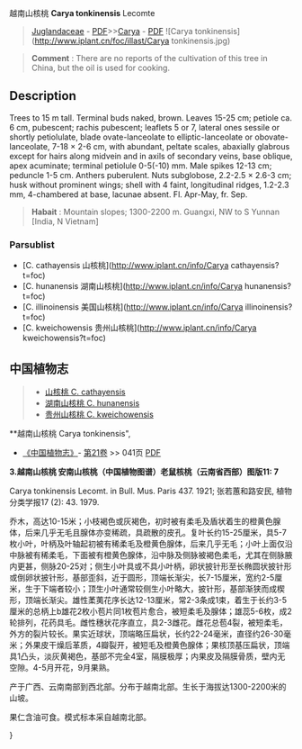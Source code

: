 越南山核桃 **Carya tonkinensis** Lecomte

> [Juglandaceae](http://www.iplant.cn/info/Juglandaceae?t=foc) - [PDF](http://www.iplant.cn/foc/pdf/Juglandaceae.pdf)>>[Carya](http://www.iplant.cn/info/Carya?t=foc) - [PDF](http://www.iplant.cn/foc/pdf/Carya.pdf)
![Carya tonkinensis](http://www.iplant.cn/foc/illast/Carya tonkinensis.jpg)


> **Comment** : 
> There are no reports of the cultivation of this tree in China, but the oil is used for cooking.

## Description

Trees to 15 m tall. Terminal buds naked, brown. Leaves 15-25 cm; petiole ca. 6 cm, pubescent; rachis pubescent; leaflets 5 or 7, lateral ones sessile or shortly petiolulate, blade ovate-lanceolate to elliptic-lanceolate or obovate-lanceolate, 7-18 ×  2-6 cm, with abundant, peltate scales, abaxially glabrous except for hairs along midvein and in axils of secondary veins, base oblique, apex acuminate; terminal petiolule 0-5(-10) mm. Male spikes 12-13 cm; peduncle 1-5 cm. Anthers puberulent. Nuts subglobose, 2.2-2.5 ×  2.6-3 cm; husk without prominent wings; shell with 4 faint, longitudinal ridges, 1.2-2.3 mm, 4-chambered at base, lacunae absent. Fl. Apr-May, fr. Sep.


> **Habait** : 
> Mountain slopes; 1300-2200 m. Guangxi, NW to S Yunnan [India, N Vietnam]



### Parsublist

* [C.  cathayensis  山核桃](http://www.iplant.cn/info/Carya cathayensis?t=foc)
* [C.  hunanensis  湖南山核桃](http://www.iplant.cn/info/Carya hunanensis?t=foc)
* [C.  illinoinensis  美国山核桃](http://www.iplant.cn/info/Carya illinoinensis?t=foc)
* [C.  kweichowensis  贵州山核桃](http://www.iplant.cn/info/Carya kweichowensis?t=foc)

## 中国植物志

> * [山核桃  C.  cathayensis](Carya-cathayensis-山核桃.md)
> * [湖南山核桃  C.  hunanensis](Carya-hunanensis-湖南山核桃.md)
> * [贵州山核桃  C.  kweichowensis](Carya-kweichowensis-贵州山核桃.md)


**越南山核桃 Carya tonkinensis",



* [《中国植物志》](http://www.iplant.cn/frps)- [第21卷](http://www.iplant.cn/frps/vol/21) >> 041页 [PDF](http://www.iplant.cn/frps/pdf/21/041.pdf)


**3.越南山核桃 安南山核桃（中国植物图谱）老鼠核桃（云南省西部）图版11: 7**

Carya tonkinensis Lecomt. in Bull. Mus. Paris 437. 1921; 张若蕙和路安民, 植物分类学报17 (2): 43. 1979.

乔木，高达10-15米；小枝褐色或灰褐色，初时被有柔毛及盾状着生的橙黄色腺体，后来几乎无毛且腺体亦变稀疏，具疏散的皮孔。复叶长约15-25厘米，具5-7枚小叶，叶柄及叶轴起初被有稀柔毛及橙黄色腺体，后来几乎无毛；小叶上面仅沿中脉被有稀柔毛，下面被有橙黄色腺体，沿中脉及侧脉被褐色柔毛，尤其在侧脉腋内更甚，侧脉20-25对；侧生小叶具或不具小叶柄，卵状披针形至长椭圆状披针形或倒卵状披针形，基部歪斜，近于圆形，顶端长渐尖，长7-15厘米，宽约2-5厘米，生于下端者较小；顶生小叶通常较侧生小叶略大，披针形，基部渐狭而成楔形，顶端长渐尖。雄性葇荑花序长达12-13厘米，常2-3条成1束，着生于长约3-5厘米的总柄上b雄花2枚小苞片同1枚苞片愈合，被短柔毛及腺体；雄蕊5-6枚，成2轮排列，花药具毛。雌性穗状花序直立，具2-3雌花。雌花总苞4裂，被短柔毛，外方的裂片较长。果实近球状，顶端略压扁状，长约22-24毫米，直径约26-30毫米；外果皮干燥后革质，4瓣裂开，被短毛及橙黄色腺体；果核顶基压扁状，顶端具1凸头，淡灰黄褐色，基部不完全4室，隔膜极厚；内果皮及隔膜骨质，壁内无空隙。4-5月开花，9月果熟。

产于广西、云南南部到西北部。分布于越南北部。生长于海拔达1300-2200米的山坡。

果仁含油可食。模式标本采自越南北部。



}